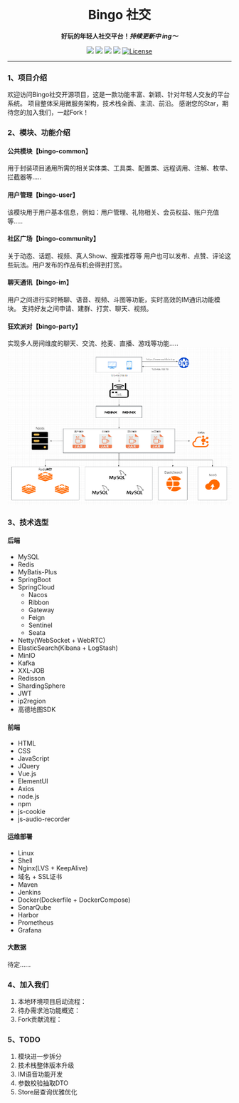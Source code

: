 <p align="center">
    <a href="" target="_blank">
      <img src="" width="300" />
    </a>
</p>

<h1 align="center">Bingo 社交</h1>
<p align="center"><strong>好玩的年轻人社交平台！<em>持续更新中 ing～</em></strong></p>

<div align="center">
    <a href="#"><img src="https://img.shields.io/badge/博客-徐志斌-blue.svg?style=plasticr"></a>
    <a href="https://github.com/zongzibinbin/MallChat"><img src="https://img.shields.io/badge/github-个人主页-yellow.svg?style=plasticr"></a>
    <a href="https://gitee.com/zhongzhibinbin/MallChat"><img src="https://img.shields.io/badge/后端-项目地址-orange.svg?style=plasticr"></a>
    <a href="https://github.com/Evansy/MallChatWeb"><img src="https://img.shields.io/badge/前端-项目地址-blueviolet.svg?style=plasticr"></a>
    <a href="https://github.com/zongzibinbin/MallChat/stargazers" target="_blank">
        <img alt="License" src="https://img.shields.io/github/stars/zongzibinbin/MallChat.svg?style=social">
    </a>
</div>

---

### 1、项目介绍

欢迎访问Bingo社交开源项目，这是一款功能丰富、新颖、针对年轻人交友的平台系统。 项目整体采用微服务架构，技术栈全面、主流、前沿。
感谢您的Star，期待您的加入我们，一起Fork！

### 2、模块、功能介绍

#### 公共模块【bingo-common】

用于封装项目通用所需的相关实体类、工具类、配置类、远程调用、注解、枚举、拦截器等.....

#### 用户管理【bingo-user】

该模块用于用户基本信息，例如：用户管理、礼物相关、会员权益、账户充值等.....

#### 社区广场【bingo-community】

关于动态、话题、视频、真人Show、搜索推荐等
用户也可以发布、点赞、评论这些玩法。用户发布的作品有机会得到打赏。

#### 聊天通讯【bingo-im】

用户之间进行实时畅聊、语音、视频、斗图等功能，实时高效的IM通讯功能模块。
支持好友之间申请、建群、打赏、聊天、视频。

#### 狂欢派对【bingo-party】

实现多人房间维度的聊天、交流、抢麦、直播、游戏等功能.....
![img.png](bingo-common/src/main/resources/img/img.png)

### 3、技术选型

#### 后端

- MySQL
- Redis
- MyBatis-Plus
- SpringBoot
- SpringCloud
    - Nacos
    - Ribbon
    - Gateway
    - Feign
    - Sentinel
    - Seata
- Netty(WebSocket + WebRTC)
- ElasticSearch(Kibana + LogStash)
- MinIO
- Kafka
- XXL-JOB
- Redisson
- ShardingSphere
- JWT
- ip2region
- 高德地图SDK

#### 前端

- HTML
- CSS
- JavaScript
- JQuery
- Vue.js
- ElementUI
- Axios
- node.js
- npm
- js-cookie
- js-audio-recorder

#### 运维部署

- Linux
- Shell
- Nginx(LVS + KeepAlive)
- 域名 + SSL证书
- Maven
- Jenkins
- Docker(Dockerfile + DockerCompose)
- SonarQube
- Harbor
- Prometheus
- Grafana

#### 大数据

待定......

### 4、加入我们

1. 本地环境项目启动流程：
2. 待办需求池功能概览：
3. Fork贡献流程：

### 5、TODO

1. 模块进一步拆分
2. 技术栈整体版本升级
3. IM语音功能开发
4. 参数校验抽取DTO
5. Store层查询优雅优化
